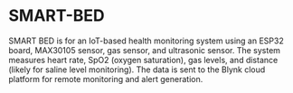 # SMART-BED
SMART BED is for an IoT-based health monitoring system using an ESP32 board, MAX30105 sensor, gas sensor, and ultrasonic sensor. The system measures heart rate, SpO2 (oxygen saturation), gas levels, and distance (likely for saline level monitoring). The data is sent to the Blynk cloud platform for remote monitoring and alert generation.
